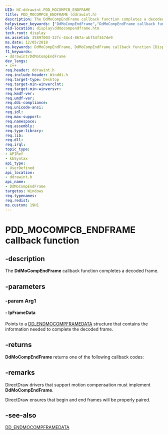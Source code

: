```yaml
---
UID: NC:ddrawint.PDD_MOCOMPCB_ENDFRAME
title: PDD_MOCOMPCB_ENDFRAME (ddrawint.h)
description: The DdMoCompEndFrame callback function completes a decoded frame.helpviewer_keywords: ["DdMoCompEndFrame","DdMoCompEndFrame callback function [Display Devices]","PDD_MOCOMPCB_ENDFRAME","PDD_MOCOMPCB_ENDFRAME callback","ddfncs_24cad2ef-0770-46d5-a3f3-a4565ec66626.xml","ddrawint/DdMoCompEndFrame","display.ddmocompendframe"]
old-location: display\ddmocompendframe.htm
tech.root: display
ms.assetid: 3589f003-32fc-44c4-867a-abf54f347de9
ms.date: 12/05/2018
ms.keywords: DdMoCompEndFrame, DdMoCompEndFrame callback function [Display Devices], PDD_MOCOMPCB_ENDFRAME, PDD_MOCOMPCB_ENDFRAME callback, ddfncs_24cad2ef-0770-46d5-a3f3-a4565ec66626.xml, ddrawint/DdMoCompEndFrame, display.ddmocompendframe
f1_keywords:
- ddrawint/DdMoCompEndFrame
dev_langs:
- c++
req.header: ddrawint.h
req.include-header: Winddi.h
req.target-type: Desktop
req.target-min-winverclnt: 
req.target-min-winversvr: 
req.kmdf-ver: 
req.umdf-ver: 
req.ddi-compliance: 
req.unicode-ansi: 
req.idl: 
req.max-support: 
req.namespace: 
req.assembly: 
req.type-library: 
req.lib: 
req.dll: 
req.irql: 
topic_type:
- APIRef
- kbSyntax
api_type:
- UserDefined
api_location:
- ddrawint.h
api_name:
- DdMoCompEndFrame
targetos: Windows
req.typenames: 
req.redist: 
ms.custom: 19H1
---
```


# PDD_MOCOMPCB_ENDFRAME callback function


## -description


The <b>DdMoCompEndFrame</b> callback function completes a decoded frame.


## -parameters




### -param Arg1








#### - lpFrameData

Points to a <a href="https://docs.microsoft.com/windows/desktop/api/ddrawint/ns-ddrawint-dd_endmocompframedata">DD_ENDMOCOMPFRAMEDATA</a> structure that contains the information needed to complete the decoded frame.


## -returns



<b>DdMoCompEndFrame</b> returns one of the following callback codes:




## -remarks



DirectDraw drivers that support motion compensation must implement <b>DdMoCompEndFrame</b>.

DirectDraw ensures that begin and end frames will be properly paired.




## -see-also




<a href="https://docs.microsoft.com/windows/desktop/api/ddrawint/ns-ddrawint-dd_endmocompframedata">DD_ENDMOCOMPFRAMEDATA</a>
 

 

